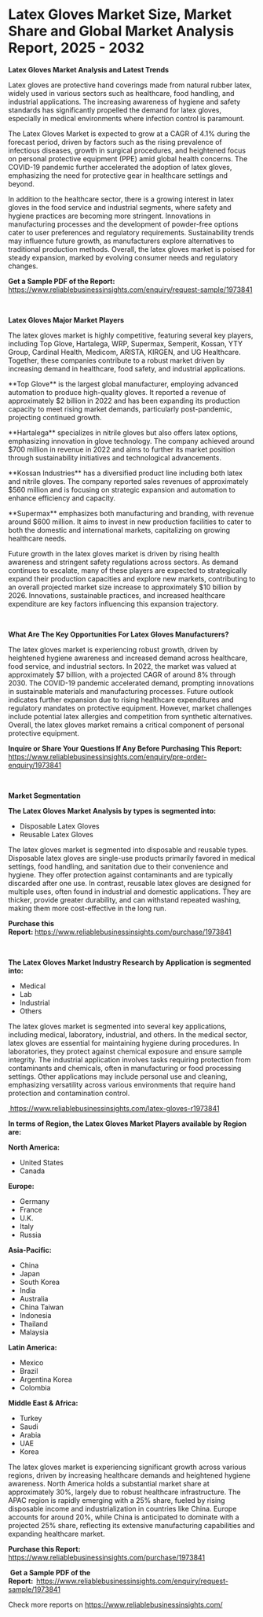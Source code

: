 <p><h1>Latex Gloves Market Size, Market Share and Global Market Analysis Report, 2025 - 2032</h1></p><p><strong>Latex Gloves Market Analysis and Latest Trends</strong></p>
<p><p>Latex gloves are protective hand coverings made from natural rubber latex, widely used in various sectors such as healthcare, food handling, and industrial applications. The increasing awareness of hygiene and safety standards has significantly propelled the demand for latex gloves, especially in medical environments where infection control is paramount.</p><p>The Latex Gloves Market is expected to grow at a CAGR of 4.1% during the forecast period, driven by factors such as the rising prevalence of infectious diseases, growth in surgical procedures, and heightened focus on personal protective equipment (PPE) amid global health concerns. The COVID-19 pandemic further accelerated the adoption of latex gloves, emphasizing the need for protective gear in healthcare settings and beyond.</p><p>In addition to the healthcare sector, there is a growing interest in latex gloves in the food service and industrial segments, where safety and hygiene practices are becoming more stringent. Innovations in manufacturing processes and the development of powder-free options cater to user preferences and regulatory requirements. Sustainability trends may influence future growth, as manufacturers explore alternatives to traditional production methods. Overall, the latex gloves market is poised for steady expansion, marked by evolving consumer needs and regulatory changes.</p></p>
<p><strong>Get a Sample PDF of the Report:&nbsp;</strong> <a href="https://www.reliablebusinessinsights.com/enquiry/request-sample/1973841?utm_campaign=101&utm_medium=2&utm_source=Github&utm_content=ia&utm_term=07022025&utm_id=latex-gloves">https://www.reliablebusinessinsights.com/enquiry/request-sample/1973841</a></p>
<p>&nbsp;</p>
<p><strong>Latex Gloves Major Market Players</strong></p>
<p><p>The latex gloves market is highly competitive, featuring several key players, including Top Glove, Hartalega, WRP, Supermax, Semperit, Kossan, YTY Group, Cardinal Health, Medicom, ARISTA, KIRGEN, and UG Healthcare. Together, these companies contribute to a robust market driven by increasing demand in healthcare, food safety, and industrial applications.</p><p>**Top Glove** is the largest global manufacturer, employing advanced automation to produce high-quality gloves. It reported a revenue of approximately $2 billion in 2022 and has been expanding its production capacity to meet rising market demands, particularly post-pandemic, projecting continued growth.</p><p>**Hartalega** specializes in nitrile gloves but also offers latex options, emphasizing innovation in glove technology. The company achieved around $700 million in revenue in 2022 and aims to further its market position through sustainability initiatives and technological advancements.</p><p>**Kossan Industries** has a diversified product line including both latex and nitrile gloves. The company reported sales revenues of approximately $560 million and is focusing on strategic expansion and automation to enhance efficiency and capacity.</p><p>**Supermax** emphasizes both manufacturing and branding, with revenue around $600 million. It aims to invest in new production facilities to cater to both the domestic and international markets, capitalizing on growing healthcare needs.</p><p>Future growth in the latex gloves market is driven by rising health awareness and stringent safety regulations across sectors. As demand continues to escalate, many of these players are expected to strategically expand their production capacities and explore new markets, contributing to an overall projected market size increase to approximately $10 billion by 2026. Innovations, sustainable practices, and increased healthcare expenditure are key factors influencing this expansion trajectory.</p></p>
<p>&nbsp;</p>
<p><strong>What Are The Key Opportunities For Latex Gloves Manufacturers?</strong></p>
<p><p>The latex gloves market is experiencing robust growth, driven by heightened hygiene awareness and increased demand across healthcare, food service, and industrial sectors. In 2022, the market was valued at approximately $7 billion, with a projected CAGR of around 8% through 2030. The COVID-19 pandemic accelerated demand, prompting innovations in sustainable materials and manufacturing processes. Future outlook indicates further expansion due to rising healthcare expenditures and regulatory mandates on protective equipment. However, market challenges include potential latex allergies and competition from synthetic alternatives. Overall, the latex gloves market remains a critical component of personal protective equipment.</p></p>
<p><strong>Inquire or Share Your Questions If Any Before Purchasing This Report:</strong> <a href="https://www.reliablebusinessinsights.com/enquiry/pre-order-enquiry/1973841?utm_campaign=101&utm_medium=2&utm_source=Github&utm_content=ia&utm_term=07022025&utm_id=latex-gloves">https://www.reliablebusinessinsights.com/enquiry/pre-order-enquiry/1973841</a></p>
<p>&nbsp;</p>
<p><strong>Market Segmentation</strong></p>
<p><strong>The Latex Gloves Market Analysis by types is segmented into:</strong></p>
<p><ul><li>Disposable Latex Gloves</li><li>Reusable Latex Gloves</li></ul></p>
<p><p>The latex gloves market is segmented into disposable and reusable types. Disposable latex gloves are single-use products primarily favored in medical settings, food handling, and sanitation due to their convenience and hygiene. They offer protection against contaminants and are typically discarded after one use. In contrast, reusable latex gloves are designed for multiple uses, often found in industrial and domestic applications. They are thicker, provide greater durability, and can withstand repeated washing, making them more cost-effective in the long run.</p></p>
<p><strong>Purchase this Report:&nbsp;</strong><a href="https://www.reliablebusinessinsights.com/purchase/1973841?utm_campaign=101&utm_medium=2&utm_source=Github&utm_content=ia&utm_term=07022025&utm_id=latex-gloves">https://www.reliablebusinessinsights.com/purchase/1973841</a></p>
<p>&nbsp;</p>
<p><strong>The Latex Gloves Market Industry Research by Application is segmented into:</strong></p>
<p><ul><li>Medical</li><li>Lab</li><li>Industrial</li><li>Others</li></ul></p>
<p><p>The latex gloves market is segmented into several key applications, including medical, laboratory, industrial, and others. In the medical sector, latex gloves are essential for maintaining hygiene during procedures. In laboratories, they protect against chemical exposure and ensure sample integrity. The industrial application involves tasks requiring protection from contaminants and chemicals, often in manufacturing or food processing settings. Other applications may include personal use and cleaning, emphasizing versatility across various environments that require hand protection and contamination control.</p></p>
<p><a href="https://www.reliablebusinessinsights.com/latex-gloves-r1973841?utm_campaign=101&utm_medium=2&utm_source=Github&utm_content=ia&utm_term=07022025&utm_id=latex-gloves">&nbsp;https://www.reliablebusinessinsights.com/latex-gloves-r1973841</a></p>
<p><strong>In terms of Region, the Latex Gloves Market Players available by Region are:</strong></p>
<p>
    <p> <strong> North America: </strong>
        <ul>
            <li>United States</li>
            <li>Canada</li>
        </ul>
        </p> 
    <p> <strong> Europe: </strong>
        <ul>
            <li>Germany</li>
            <li>France</li>
            <li>U.K.</li>
            <li>Italy</li>
            <li>Russia</li>
        </ul>
        </p> 
    <p> <strong> Asia-Pacific: </strong>
        <ul>
            <li>China</li>
            <li>Japan</li>
            <li>South Korea</li>
            <li>India</li>
            <li>Australia</li>
            <li>China Taiwan</li>
            <li>Indonesia</li>
            <li>Thailand</li>
            <li>Malaysia</li>
        </ul>
        </p> 
    <p> <strong> Latin America: </strong>
        <ul>
            <li>Mexico</li>
            <li>Brazil</li>
            <li>Argentina Korea</li>
            <li>Colombia</li>
        </ul>
        </p> 
    <p> <strong> Middle East & Africa: </strong>
        <ul>
            <li>Turkey</li>
            <li>Saudi</li>
            <li>Arabia</li>
            <li>UAE</li>
            <li>Korea</li>
        </ul>
    </p>
    </p>
<p><p>The latex gloves market is experiencing significant growth across various regions, driven by increasing healthcare demands and heightened hygiene awareness. North America holds a substantial market share at approximately 30%, largely due to robust healthcare infrastructure. The APAC region is rapidly emerging with a 25% share, fueled by rising disposable income and industrialization in countries like China. Europe accounts for around 20%, while China is anticipated to dominate with a projected 25% share, reflecting its extensive manufacturing capabilities and expanding healthcare market.</p></p>
<p><strong>Purchase this Report: </strong><a href="https://www.reliablebusinessinsights.com/purchase/1973841?utm_campaign=101&utm_medium=2&utm_source=Github&utm_content=ia&utm_term=07022025&utm_id=latex-gloves">https://www.reliablebusinessinsights.com/purchase/1973841</a></p>
<p>&nbsp;<strong>Get a Sample PDF of the Report:&nbsp;&nbsp;</strong><a href="https://www.reliablebusinessinsights.com/enquiry/request-sample/1973841?utm_campaign=101&utm_medium=2&utm_source=Github&utm_content=ia&utm_term=07022025&utm_id=latex-gloves">https://www.reliablebusinessinsights.com/enquiry/request-sample/1973841</a></p>
<p><strong></strong></p>
<p>Check more reports on <a href="https://www.reliablebusinessinsights.com/?utm_campaign=101&utm_medium=2&utm_source=Github&utm_content=ia&utm_term=07022025&utm_id=latex-gloves">https://www.reliablebusinessinsights.com/</a></p>